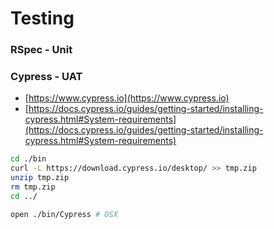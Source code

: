 # Testing

### RSpec - Unit

### Cypress - UAT

- [https://www.cypress.io](https://www.cypress.io)
- [https://docs.cypress.io/guides/getting-started/installing-cypress.html#System-requirements](https://docs.cypress.io/guides/getting-started/installing-cypress.html#System-requirements)


```bash
cd ./bin
curl -L https://download.cypress.io/desktop/ >> tmp.zip
unzip tmp.zip
rm tmp.zip
cd ../

open ./bin/Cypress # OSX
```
